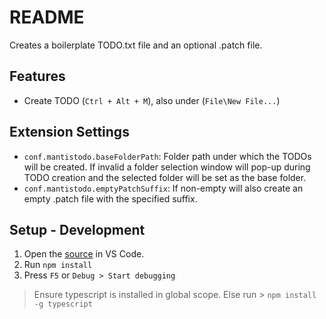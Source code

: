 # README

Creates a boilerplate TODO.txt file and an optional .patch file.

## Features

* Create TODO (`Ctrl + Alt + M`), also under (`File\New File...`)

## Extension Settings

* `conf.mantistodo.baseFolderPath`: Folder path under which the TODOs will be created. If invalid a folder selection window will pop-up during TODO creation and the selected folder will be set as the base folder.
* `conf.mantistodo.emptyPatchSuffix`: If non-empty will also create an empty .patch file with the specified suffix.

## Setup - Development

1. Open the [source](https://github.com/Ivan-Vankov/mantistodo) in VS Code.
2. Run `npm install`
3. Press `F5` or `Debug > Start debugging`

> Ensure typescript is installed in global scope. Else run >  `npm install -g typescript`
